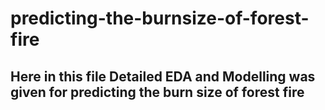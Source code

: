 # predicting-the-burnsize-of-forest-fire
## Here in this file Detailed EDA and Modelling was given for predicting the burn size of forest fire
